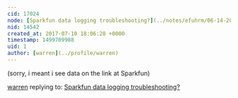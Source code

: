 ```yaml
---
cid: 17024
node: [Sparkfun data logging troubleshooting?](../notes/efuhrm/06-14-2017/sparkfun-data-logging-troubleshooting)
nid: 14542
created_at: 2017-07-10 18:06:28 +0000
timestamp: 1499709988
uid: 1
author: [warren](../profile/warren)
---
```


(sorry, i meant i see data on the link at Sparkfun)

[warren](../profile/warren) replying to: [Sparkfun data logging troubleshooting?](../notes/efuhrm/06-14-2017/sparkfun-data-logging-troubleshooting)

